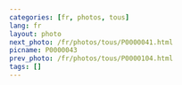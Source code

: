 ```yaml
---
categories: [fr, photos, tous]
lang: fr
layout: photo
next_photo: /fr/photos/tous/P0000041.html
picname: P0000043
prev_photo: /fr/photos/tous/P0000104.html
tags: []
---
```

